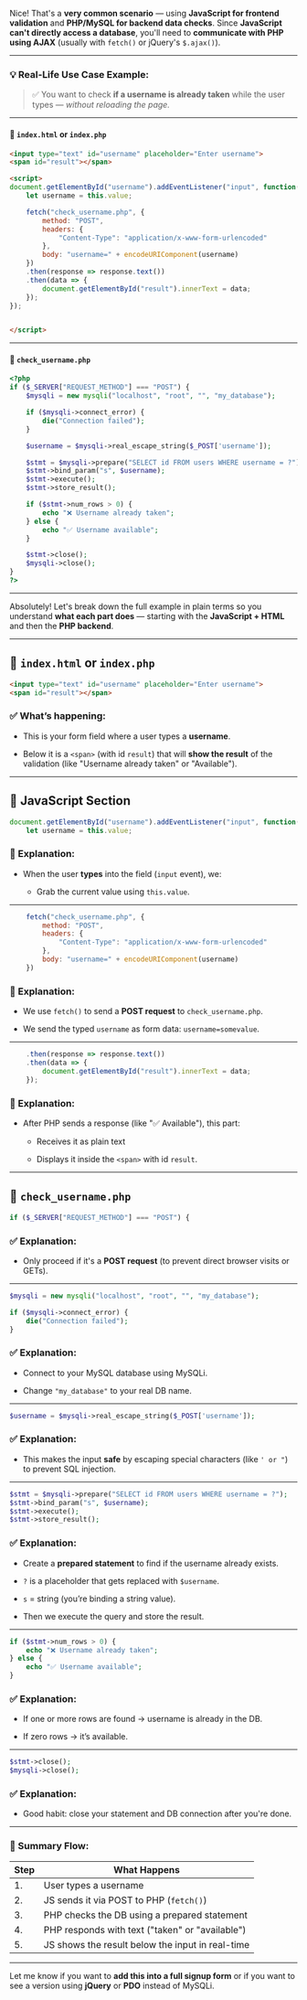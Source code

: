 Nice! That's a **very common scenario** — using **JavaScript for frontend validation** and **PHP/MySQL for backend data checks**. Since **JavaScript can't directly access a database**, you'll need to **communicate with PHP using AJAX** (usually with `fetch()` or jQuery's `$.ajax()`).

---

### 💡 Real-Life Use Case Example:

> ✅ You want to check **if a username is already taken** while the user types — _without reloading the page._

---

#### 🧾 `index.html` or `index.php`

```html
<input type="text" id="username" placeholder="Enter username">
<span id="result"></span>

<script>
document.getElementById("username").addEventListener("input", function() {
    let username = this.value;

    fetch("check_username.php", {
        method: "POST",
        headers: {
            "Content-Type": "application/x-www-form-urlencoded"
        },
        body: "username=" + encodeURIComponent(username)
    })
    .then(response => response.text())
    .then(data => {
        document.getElementById("result").innerText = data;
    });
});


</script>
```

---

#### 🐘 `check_username.php`

```php
<?php
if ($_SERVER["REQUEST_METHOD"] === "POST") {
    $mysqli = new mysqli("localhost", "root", "", "my_database");

    if ($mysqli->connect_error) {
        die("Connection failed");
    }

    $username = $mysqli->real_escape_string($_POST['username']);

    $stmt = $mysqli->prepare("SELECT id FROM users WHERE username = ?");
    $stmt->bind_param("s", $username);
    $stmt->execute();
    $stmt->store_result();

    if ($stmt->num_rows > 0) {
        echo "❌ Username already taken";
    } else {
        echo "✅ Username available";
    }

    $stmt->close();
    $mysqli->close();
}
?>
```
---

Absolutely! Let's break down the full example in plain terms so you understand **what each part does** — starting with the **JavaScript + HTML** and then the **PHP backend**.

---

## 🧾 `index.html` or `index.php`

```html
<input type="text" id="username" placeholder="Enter username">
<span id="result"></span>
```

### ✅ What’s happening:

- This is your form field where a user types a **username**.
    
- Below it is a `<span>` (with id `result`) that will **show the result** of the validation (like "Username already taken" or "Available").
    

---

## 🧠 JavaScript Section

```javascript
document.getElementById("username").addEventListener("input", function() {
    let username = this.value;
```

### 📌 Explanation:

- When the user **types** into the field (`input` event), we:
    
    - Grab the current value using `this.value`.
        

---

```javascript
    fetch("check_username.php", {
        method: "POST",
        headers: {
            "Content-Type": "application/x-www-form-urlencoded"
        },
        body: "username=" + encodeURIComponent(username)
    })
```

### 📌 Explanation:

- We use `fetch()` to send a **POST request** to `check_username.php`.
    
- We send the typed `username` as form data: `username=somevalue`.
    

---

```javascript
    .then(response => response.text())
    .then(data => {
        document.getElementById("result").innerText = data;
    });
```

### 📌 Explanation:

- After PHP sends a response (like "✅ Available"), this part:
    
    - Receives it as plain text
        
    - Displays it inside the `<span>` with id `result`.
        

---

## 🐘 `check_username.php`

```php
if ($_SERVER["REQUEST_METHOD"] === "POST") {
```

### ✅ Explanation:

- Only proceed if it's a **POST request** (to prevent direct browser visits or GETs).
    

---

```php
$mysqli = new mysqli("localhost", "root", "", "my_database");

if ($mysqli->connect_error) {
    die("Connection failed");
}
```

### ✅ Explanation:

- Connect to your MySQL database using MySQLi.
    
- Change `"my_database"` to your real DB name.
    

---

```php
$username = $mysqli->real_escape_string($_POST['username']);
```

### ✅ Explanation:

- This makes the input **safe** by escaping special characters (like `' or "`) to prevent SQL injection.
    

---

```php
$stmt = $mysqli->prepare("SELECT id FROM users WHERE username = ?");
$stmt->bind_param("s", $username);
$stmt->execute();
$stmt->store_result();
```

### ✅ Explanation:

- Create a **prepared statement** to find if the username already exists.
    
- `?` is a placeholder that gets replaced with `$username`.
    
- `s` = string (you’re binding a string value).
    
- Then we execute the query and store the result.
    

---

```php
if ($stmt->num_rows > 0) {
    echo "❌ Username already taken";
} else {
    echo "✅ Username available";
}
```

### ✅ Explanation:

- If one or more rows are found → username is already in the DB.
    
- If zero rows → it’s available.
    

---

```php
$stmt->close();
$mysqli->close();
```

### ✅ Explanation:

- Good habit: close your statement and DB connection after you're done.
    

---

### 🧠 Summary Flow:

|Step|What Happens|
|---|---|
|1.|User types a username|
|2.|JS sends it via POST to PHP (`fetch()`)|
|3.|PHP checks the DB using a prepared statement|
|4.|PHP responds with text ("taken" or "available")|
|5.|JS shows the result below the input in real-time|

---

Let me know if you want to **add this into a full signup form** or if you want to see a version using **jQuery** or **PDO** instead of MySQLi.

